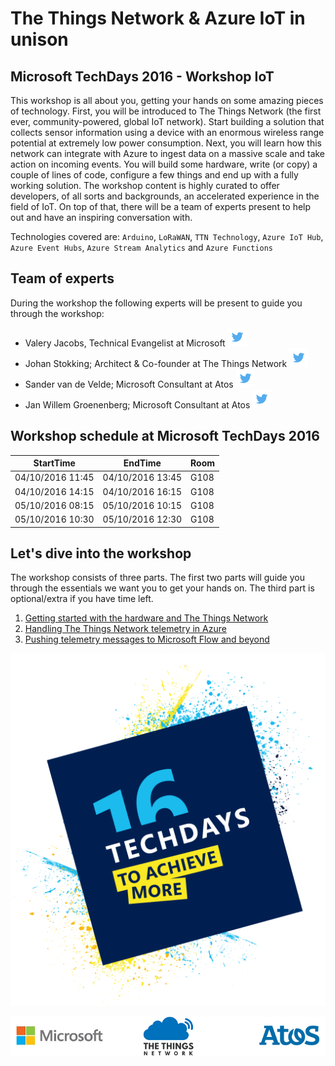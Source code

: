 # The Things Network & Azure IoT in unison
## Microsoft TechDays 2016 - Workshop IoT

This workshop is all about you, getting your hands on some amazing pieces of technology. First, you will be introduced to The Things Network (the first ever, community-powered, global IoT network). Start building a solution that collects sensor information using a device with an enormous wireless range potential at extremely low power consumption. Next, you will learn how this network can integrate with Azure to ingest data on a massive scale and take action on incoming events. You will build some hardware, write (or copy) a couple of lines of code, configure a few things and end up with a fully working solution. The workshop content is highly curated to offer developers, of all sorts and backgrounds, an accelerated experience in the field of IoT. On top of that, there will be a team of experts present to help out and have an inspiring conversation with.

Technologies covered are: `Arduino`, `LoRaWAN`, `TTN Technology`, `Azure IoT Hub`, `Azure Event Hubs`, `Azure Stream Analytics` and `Azure Functions`

## Team of experts

During the workshop the following experts will be present to guide you through the workshop:

- Valery Jacobs, Technical Evangelist at Microsoft [ ![Twitter](img/social/twitter.png) ](https://twitter.com/valeryjacobs)
- Johan Stokking; Architect & Co-founder at The Things Network [ ![Twitter](img/social/twitter.png) ](https://twitter.com/johanstokking)
- Sander van de Velde; Microsoft Consultant at Atos [ ![Twitter](img/social/twitter.png) ](https://twitter.com/svelde)
- Jan Willem Groenenberg; Microsoft Consultant at Atos [ ![Twitter](img/social/twitter.png) ](https://twitter.com/jeeweetje)

## Workshop schedule at Microsoft TechDays 2016
| StartTime | EndTime | Room |
| --------- | ------- | ---- |
| 04/10/2016 11:45 | 04/10/2016 13:45 |G108|
| 04/10/2016 14:15 | 04/10/2016 16:15 |G108|
| 05/10/2016 08:15 | 05/10/2016 10:15 |G108|
| 05/10/2016 10:30 | 05/10/2016 12:30 |G108|

## Let's dive into the workshop

The workshop consists of three parts. The first two parts will guide you through the essentials we want you to get your hands on. 
The third part is optional/extra if you have time left.

1. [Getting started with the hardware and The Things Network](TheThingsNetwork.md)
2. [Handling The Things Network telemetry in Azure](Azure.md)
3. [Pushing telemetry messages to Microsoft Flow and beyond](Flow.md)

![alt tag](img/logos/techdays2016-logo-50percent.png)

![alt tag](img/logos/microsoft-ttn-atos.png)